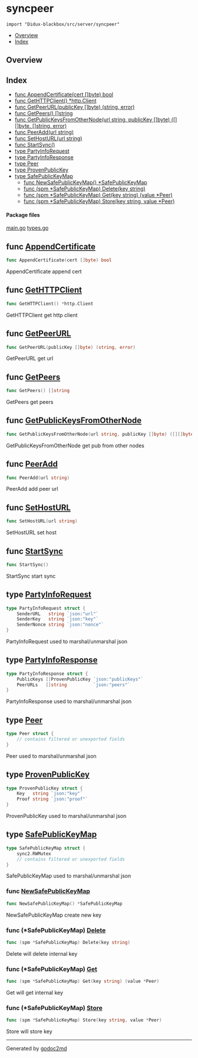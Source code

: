 

# syncpeer
`import "Didux-blackbox/src/server/syncpeer"`

* [Overview](#pkg-overview)
* [Index](#pkg-index)

## <a name="pkg-overview">Overview</a>



## <a name="pkg-index">Index</a>
* [func AppendCertificate(cert []byte) bool](#AppendCertificate)
* [func GetHTTPClient() *http.Client](#GetHTTPClient)
* [func GetPeerURL(publicKey []byte) (string, error)](#GetPeerURL)
* [func GetPeers() []string](#GetPeers)
* [func GetPublicKeysFromOtherNode(url string, publicKey []byte) ([][]byte, []string, error)](#GetPublicKeysFromOtherNode)
* [func PeerAdd(url string)](#PeerAdd)
* [func SetHostURL(url string)](#SetHostURL)
* [func StartSync()](#StartSync)
* [type PartyInfoRequest](#PartyInfoRequest)
* [type PartyInfoResponse](#PartyInfoResponse)
* [type Peer](#Peer)
* [type ProvenPublicKey](#ProvenPublicKey)
* [type SafePublicKeyMap](#SafePublicKeyMap)
  * [func NewSafePublicKeyMap() *SafePublicKeyMap](#NewSafePublicKeyMap)
  * [func (spm *SafePublicKeyMap) Delete(key string)](#SafePublicKeyMap.Delete)
  * [func (spm *SafePublicKeyMap) Get(key string) (value *Peer)](#SafePublicKeyMap.Get)
  * [func (spm *SafePublicKeyMap) Store(key string, value *Peer)](#SafePublicKeyMap.Store)


#### <a name="pkg-files">Package files</a>
[main.go](/src/Didux-blackbox/src/server/syncpeer/main.go) [types.go](/src/Didux-blackbox/src/server/syncpeer/types.go) 





## <a name="AppendCertificate">func</a> [AppendCertificate](/src/target/main.go?s=1339:1379#L67)
``` go
func AppendCertificate(cert []byte) bool
```
AppendCertificate append cert



## <a name="GetHTTPClient">func</a> [GetHTTPClient](/src/target/main.go?s=6530:6563#L285)
``` go
func GetHTTPClient() *http.Client
```
GetHTTPClient get http client



## <a name="GetPeerURL">func</a> [GetPeerURL](/src/target/main.go?s=4564:4613#L220)
``` go
func GetPeerURL(publicKey []byte) (string, error)
```
GetPeerURL get url



## <a name="GetPeers">func</a> [GetPeers](/src/target/main.go?s=4352:4376#L209)
``` go
func GetPeers() []string
```
GetPeers get peers



## <a name="GetPublicKeysFromOtherNode">func</a> [GetPublicKeysFromOtherNode](/src/target/main.go?s=4817:4906#L229)
``` go
func GetPublicKeysFromOtherNode(url string, publicKey []byte) ([][]byte, []string, error)
```
GetPublicKeysFromOtherNode get pub from other nodes



## <a name="PeerAdd">func</a> [PeerAdd](/src/target/main.go?s=4170:4194#L202)
``` go
func PeerAdd(url string)
```
PeerAdd add peer url



## <a name="SetHostURL">func</a> [SetHostURL](/src/target/main.go?s=1931:1958#L95)
``` go
func SetHostURL(url string)
```
SetHostURL set host



## <a name="StartSync">func</a> [StartSync](/src/target/main.go?s=1604:1620#L78)
``` go
func StartSync()
```
StartSync start sync




## <a name="PartyInfoRequest">type</a> [PartyInfoRequest](/src/target/types.go?s=102:235#L9)
``` go
type PartyInfoRequest struct {
    SenderURL   string `json:"url"`
    SenderKey   string `json:"key"`
    SenderNonce string `json:"nonce"`
}

```
PartyInfoRequest used to marshal/unmarshal json










## <a name="PartyInfoResponse">type</a> [PartyInfoResponse](/src/target/types.go?s=288:416#L16)
``` go
type PartyInfoResponse struct {
    PublicKeys []ProvenPublicKey `json:"publicKeys"`
    PeerURLs   []string          `json:"peers"`
}

```
PartyInfoResponse used to marshal/unmarshal json










## <a name="Peer">type</a> [Peer](/src/target/types.go?s=594:730#L28)
``` go
type Peer struct {
    // contains filtered or unexported fields
}

```
Peer used to marshal/unmarshal json










## <a name="ProvenPublicKey">type</a> [ProvenPublicKey](/src/target/types.go?s=467:554#L22)
``` go
type ProvenPublicKey struct {
    Key   string `json:"key"`
    Proof string `json:"proof"`
}

```
ProvenPublicKey used to marshal/unmarshal json










## <a name="SafePublicKeyMap">type</a> [SafePublicKeyMap](/src/target/types.go?s=782:856#L38)
``` go
type SafePublicKeyMap struct {
    sync2.RWMutex
    // contains filtered or unexported fields
}

```
SafePublicKeyMap used to marshal/unmarshal json







### <a name="NewSafePublicKeyMap">func</a> [NewSafePublicKeyMap](/src/target/types.go?s=895:939#L44)
``` go
func NewSafePublicKeyMap() *SafePublicKeyMap
```
NewSafePublicKeyMap create new key





### <a name="SafePublicKeyMap.Delete">func</a> (\*SafePublicKeyMap) [Delete](/src/target/types.go?s=1215:1262#L59)
``` go
func (spm *SafePublicKeyMap) Delete(key string)
```
Delete will delete internal key




### <a name="SafePublicKeyMap.Get">func</a> (\*SafePublicKeyMap) [Get](/src/target/types.go?s=1039:1097#L51)
``` go
func (spm *SafePublicKeyMap) Get(key string) (value *Peer)
```
Get will get internal key




### <a name="SafePublicKeyMap.Store">func</a> (\*SafePublicKeyMap) [Store](/src/target/types.go?s=1350:1409#L66)
``` go
func (spm *SafePublicKeyMap) Store(key string, value *Peer)
```
Store will store key








- - -
Generated by [godoc2md](http://godoc.org/github.com/davecheney/godoc2md)
